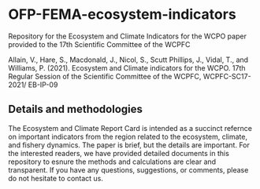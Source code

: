 # OFP-FEMA-ecosystem-indicators
Repository for the Ecosystem and Climate Indicators for the WCPO paper provided to the 17th Scientific Committee of the WCPFC

Allain, V., Hare, S., Macdonald, J., Nicol, S., Scutt Phillips, J., Vidal, T., and Williams, P.
(2021). Ecosystem and Climate indicators for the WCPO. 17th Regular Session of the Scientific
Committee of the WCPFC, WCPFC-SC17-2021/ EB-IP-09

## Details and methodologies
The Ecosystem and Climate Report Card is intended as a succinct refernce on important indicators from the region related to the ecosystem, climate, and fishery dynamics. The paper is brief, but the details are important. For the interested readers, we have provided detailed documents in this repository to esnure the methods and calculations are clear and transparent. If you have any questions, suggestions, or comments, please do not hesitate to contact us.

